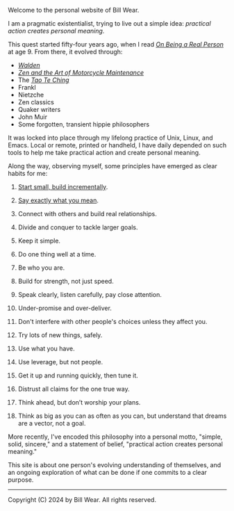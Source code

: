 Welcome to the personal website of Bill Wear.

I am a pragmatic existentialist, trying to live out a simple idea: *practical action creates personal meaning*. 

This quest started fifty-four years ago, when I read *[On Being a Real Person](https://www.goodreads.com/book/show/1572133.On_Being_a_Real_Person)* at age 9. From there, it evolved through:

 * *[Walden](https://www.goodreads.com/book/show/16902.Walden?ref=nav_sb_ss_1_6)*
* *[Zen and the Art of Motorcycle Maintenance](https://www.goodreads.com/book/show/629.Zen_and_the_Art_of_Motorcycle_Maintenance?ref=nav_sb_ss_1_3)*
* The *[Tao Te Ching](https://www.goodreads.com/book/show/67896.Tao_Te_Ching?ref=nav_sb_ss_1_7)*
* Frankl
* Nietzche
* Zen classics
* Quaker writers
* John Muir
* Some forgotten, transient hippie philosophers

It was locked into place through my lifelong practice of Unix, Linux, and Emacs.  Local or remote, printed or handheld, I have daily depended on such tools to help me take practical action and create personal meaning.

Along the way, observing myself, some principles have emerged as clear habits for me:

1. [Start small, build incrementally](kaizen.md). 

2. [Say exactly what you mean](truth.md).

3. Connect with others and build real relationships.

4. Divide and conquer to tackle larger goals.

5. Keep it simple.

6. Do one thing well at a time.

7. Be who you are.

8. Build for strength, not just speed.

9. Speak clearly, listen carefully, pay close attention.

10. Under-promise and over-deliver.

11. Don't interfere with other people's choices unless they affect you.

12. Try lots of new things, safely.

13. Use what you have.

14. Use leverage, but not people.

15. Get it up and running quickly, then tune it.

16. Distrust all claims for the one true way.

17. Think ahead, but don’t worship your plans.

18. Think as big as you can as often as you can, but understand that dreams are a vector, not a goal.

More recently, I've encoded this philosophy into a personal motto, "simple, solid, sincere," and a statement of belief, "practical action creates personal meaning."

This site is about one person's evolving understanding of themselves, and an ongoing exploration of what can be done if one commits to a clear purpose. 

-----

Copyright (C) 2024 by Bill Wear. All rights reserved.
